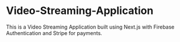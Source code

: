 # Video-Streaming-Application
This is a Video Streaming Application built using Next.js
with Firebase Authentication and Stripe for payments.
